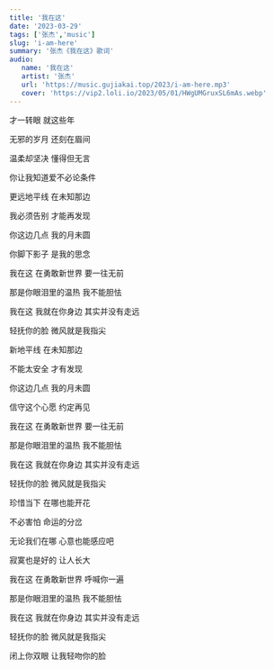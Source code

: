 ```yaml
---
title: '我在这'
date: '2023-03-29'
tags: ['张杰','music']
slug: 'i-am-here'
summary: '张杰《我在这》歌词'
audio:
   name: '我在这'
   artist: '张杰'
   url: 'https://music.gujiakai.top/2023/i-am-here.mp3'
   cover: 'https://vip2.loli.io/2023/05/01/HWgUMGruxSL6mAs.webp'
---
```


<div id="aplayer"></div>

才一转眼 就这些年

无邪的岁月 还刻在眉间

温柔却坚决 懂得但无言

你让我知道爱不必论条件

更远地平线 在未知那边

我必须告别 才能再发现

你这边几点 我的月未圆

你脚下影子 是我的思念

我在这 在勇敢新世界 要一往无前

那是你眼泪里的温热 我不能胆怯

我在这 我就在你身边 其实并没有走远

轻抚你的脸 微风就是我指尖

新地平线 在未知那边

不能太安全 才有发现

你这边几点 我的月未圆

信守这个心愿 约定再见

我在这 在勇敢新世界 要一往无前

那是你眼泪里的温热 我不能胆怯

我在这 我就在你身边 其实并没有走远

轻抚你的脸 微风就是我指尖

珍惜当下 在哪也能开花

不必害怕 命运的分岔

无论我们在哪 心意也能感应吧

寂寞也是好的 让人长大

我在这 在勇敢新世界 呼喊你一遍

那是你眼泪里的温热 我不能胆怯

我在这 我就在你身边 其实并没有走远

轻抚你的脸 微风就是我指尖

闭上你双眼 让我轻吻你的脸